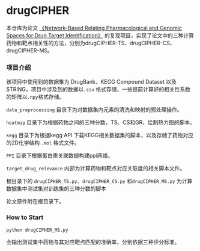 # drugCIPHER

本仓库为论文  [《Network-Based Relating Pharmacological and Genomic Spaces for Drug Target Identification》](https://journals.plos.org/plosone/article?id=10.1371/journal.pone.0011764) 的复现项目，实现了论文中的三种计算药物和靶点相关性的方法，分别为drugCIPHER-TS、drugCIPHER-CS、drugCIPHER-MS。

### 项目介绍

该项目中使用到的数据集为 DrugBank、KEGG Compound Dataset 以及 STRING，项目中涉及到的数据以`.csv` 格式存储，一些提前计算好的相关性系数的矩阵以`.npy`格式存储。

`data_preprocessing` 目录下为对数据集内元素的清洗和映射的预处理操作。

`heatmap` 目录下为根据药物之间的三种分数，TS、CS和GR，绘制热力图的脚本。

`kegg` 目录下为根据kegg API 下载KEGG相关数据集的脚本，以及存储了药物对应的2D化学结构 `.mol` 格式文件。

`PPI` 目录下根据蛋白质关联数据构建ppi网络。

`target_drug_relevance` 内部为计算药物和靶点对应关联度的相关脚本文件。

根目录下的 `drugCIPHER_TS.py`、`drugCIPHER_CS.py` 和`drugCIPHER_MS.py` 为计算数据集中测试集对训练集的三种分数的脚本

论文原件附在根目录下。

### How to Start

```
python drugCIPHER_MS.py
```

会输出测试集中药物与其对应靶点匹配的准确率，分别依据三种评分标准。
